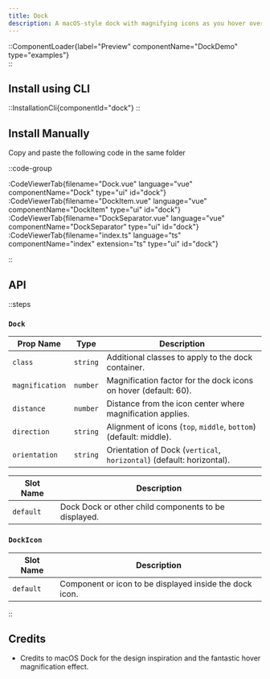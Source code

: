 ```yaml
---
title: Dock
description: A macOS-style dock with magnifying icons as you hover over them.
---
```


::ComponentLoader{label="Preview" componentName="DockDemo" type="examples"}  
::

## Install using CLI

::InstallationCli{componentId="dock"}
::

## Install Manually

Copy and paste the following code in the same folder

::code-group

:CodeViewerTab{filename="Dock.vue" language="vue" componentName="Dock" type="ui" id="dock"}
:CodeViewerTab{filename="DockItem.vue" language="vue" componentName="DockItem" type="ui" id="dock"}
:CodeViewerTab{filename="DockSeparator.vue" language="vue" componentName="DockSeparator" type="ui" id="dock"}
:CodeViewerTab{filename="index.ts" language="ts" componentName="index" extension="ts" type="ui" id="dock"}

::

## API

::steps

### `Dock`

| Prop Name       | Type     | Description                                                           |
| --------------- | -------- | --------------------------------------------------------------------- |
| `class`         | `string` | Additional classes to apply to the dock container.                    |
| `magnification` | `number` | Magnification factor for the dock icons on hover (default: 60).       |
| `distance`      | `number` | Distance from the icon center where magnification applies.            |
| `direction`     | `string` | Alignment of icons (`top`, `middle`, `bottom`) (default: middle).     |
| `orientation`   | `string` | Orientation of Dock (`vertical`, `horizontal`) (default: horizontal). |

| Slot Name | Description                                          |
| --------- | ---------------------------------------------------- |
| `default` | Dock Dock or other child components to be displayed. |

### `DockIcon`

| Slot Name | Description                                             |
| --------- | ------------------------------------------------------- |
| `default` | Component or icon to be displayed inside the dock icon. |

::

## Credits

- Credits to macOS Dock for the design inspiration and the fantastic hover magnification effect.

